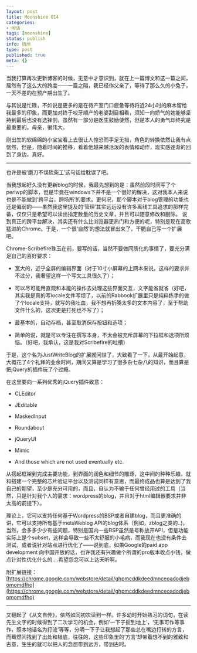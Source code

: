 ```yaml
---
layout: post
title: Moonshine 014
categories:
- 闲话
tags: [moonshine]
status: publish
info: 杭州
type: post
published: true
meta: {}
---
```


当我打算再次更新博客的时候，无意中才意识到，就在上一篇博文和这一篇之间，居然有了这么大的跨度——一篇之隔，我已经作父亲了，等待了那么久的小兔子，一天不差的在预产期出生了。 


与其说是忙碌，不如说是更多的是在待产室门口疲惫等待将近24小时的麻木留给我最多的印象，而更加对终于咬牙顺产的老婆刮目相看，须知一向娇气的她能够坚持到最后也没有选择剖，虽然有一部分是医生鼓励使然，但是本人的勇气却终究是最重要的。母亲，很伟大。

刚出生的软绵绵的小宝宝看上去很让人惶恐而手足无措，角色的转换依然让我有点恍然，但是，随着时间的推移，看着他越来越活泼的表情和动作，现实感逐渐的回到了身边，真好。

----

 也许是被‘磨刀不误砍柴工’这句话给耽误了吧。

当我想起好久没有更新blog的时候，我最先想到的是：虽然前段时间写了个perlwp的脚本，但是毕竟在windows下并不是一个很好的解决，这对我本人来说也是不能做到‘跨平台，跨场所’的要求。更何况，那个脚本对于blog管理的功能也还是偏弱的——虽然我这里提及的‘管理’其实远远没有许多离线工具追求的那样完备，仅仅只是希望可以读出指定数量的历史文章，并且可以随意修改和删除。 说到真正的跨平台解决，其实还有什么比浏览器更热门和方便的呢，特别是现在高歌猛进的Chrome。于是，一个很‘自然’的想法就冒出来了，干脆自己写一个扩展吧。

Chrome-Scribefire珠玉在前，要写的话，当然不要做同质化的事情了，要充分满足自己的喜好要求： 



- 宽大的，近乎全屏的编辑界面（对于10寸小屏幕的上网本来说，这样的要求并不过分，我奢望这样一个写文工具很久了）； 

- 可以尽可能用直观和本能的操作去处理这些界面交互，文字能省就省（好吧，其实我是真的写locale文件写烦了，以前的Rabbook扩展里只是纯粹练手的做了个locale支持，就写的我吐血，我不想再折腾太多的文本内容了，至于帮助文件什么的，这次更是打死也不写了）； 

- 最基本的，自动存档，甚至取消保存按钮和选项； 

- 简单的说，就是可以专注在撰写本身，不太会被充斥屏幕的下拉框和选项所烦恼。（好吧，我承认，这是我对Scribefire的吐槽） 



于是，这个名为JustWriteBlog的扩展就问世了，大致看了一下，从最开始起意，大概花了4个礼拜的业余时间，期间又算是学习了很多杂七杂八的知识，而且算是把jQuery的插件玩了个过瘾。

在这里要向一系列优秀的jQuery插件致意： 



- CLEditor 

- JEditable 

- MaskedInput 

- Roundabout

- jQueryUI 

- Mimic 

- And those which are not used eventually etc. 



从搭起框架到完成主要功能，到界面的润色和细节的雕琢，这中间的种种乐趣，就和搭建一个完整的芯片验证平台以及测试同样有意思，而最终成品也算是达到了我自己的期望，至少是充分可用的，而且，自认为不输于任何曾经用过的工具（当然，只是针对我个人的需求：wordpress的blog，并且对于html编辑器要求并非太高的前提下）。 

理论上，它可以支持任何基于Wordpress的BSP或者自建blog，而且更准确的讲，它可以支持所有基于metaWeblog API的blog体系（例如，zblog之类的..)，当然，会多多少少有些问题，特别是国内一些BSP虽然是号称放开API，但是功能实际上是个subset，这样会导致一些不太舒服的小毛病，而我现在也没有条件去测试，或者说针对站点进行优化了——说到底，如果Google的paid app development 向中国开放的话，也许我还有兴趣做个所谓的pro版本收点小钱，做点针对性优化什么的....希望怨念可以上达天听啊。

附扩展链接：[https://chrome.google.com/webstore/detail/ghpmcddkdeedmnceoadodjebomomdfho](https://chrome.google.com/webstore/detail/ghpmcddkdeedmnceoadodjebomomdfho)

----

又翻起了《从文自传》，依然如同初次读到一样。许多幼时开始熟习的词句，在读先生文字的时候得到了二次学习的机会，例如‘一下子掼到地上’，‘无事可作等事作，照本地话名为打流’等等，分明一下子让我想起了那些总在嘴边打转的方言，而蓦然间找到了出处和根底，往往的，这些印象里的‘方言’却带着想不到的雅致和古意，生生的就可以把人的念想带到远方，带到古时。  

